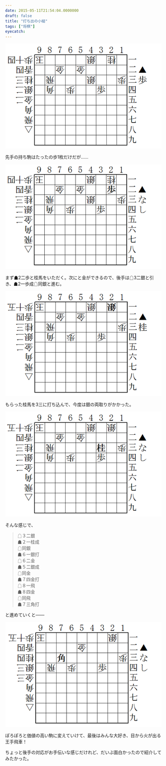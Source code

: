 ```yaml
---
date: 2015-05-11T21:54:04.0000000
draft: false
title: "打ち出の小槌"
tags: ["将棋"]
eyecatch: 
---
```

<p><span itemscope itemtype="http://schema.org/Photograph"><img src="20150511213648.png" alt="f:id:daruyanagi:20150511213648p:plain" title="f:id:daruyanagi:20150511213648p:plain" class="hatena-fotolife" itemprop="image"></span></p><p>先手の持ち駒はたったの歩1枚だけだが……</p><p><span itemscope itemtype="http://schema.org/Photograph"><img src="20150511214002.png" alt="f:id:daruyanagi:20150511214002p:plain" title="f:id:daruyanagi:20150511214002p:plain" class="hatena-fotolife" itemprop="image"></span></p><p>まず☗2二歩と桂馬をいただく。次にと金ができるので、後手は☖3二銀と引き、☗2一歩成☖同銀と進む。</p><p><span itemscope itemtype="http://schema.org/Photograph"><img src="20150511214243.png" alt="f:id:daruyanagi:20150511214243p:plain" title="f:id:daruyanagi:20150511214243p:plain" class="hatena-fotolife" itemprop="image"></span></p><p>もらった桂馬を3三に打ち込んで、今度は銀の両取りがかかった。</p><p><span itemscope itemtype="http://schema.org/Photograph"><img src="20150511214420.png" alt="f:id:daruyanagi:20150511214420p:plain" title="f:id:daruyanagi:20150511214420p:plain" class="hatena-fotolife" itemprop="image"></span></p><p>そんな感じで、</p>

<blockquote>
<p>☖３二銀<br />
☗２一桂成<br />
☖同銀<br />
☗６一銀打<br />
☖６二金<br />
☗５二銀成<br />
☖同金<br />
☗７四金打<br />
☖８一飛<br />
☗８四金<br />
☖同飛<br />
☗７三角打</p>

</blockquote>
<p>と進めていくと――</p><p><span itemscope itemtype="http://schema.org/Photograph"><img src="20150511214709.png" alt="f:id:daruyanagi:20150511214709p:plain" title="f:id:daruyanagi:20150511214709p:plain" class="hatena-fotolife" itemprop="image"></span></p><p>ぽろぽろと価値の高い駒に変えていけて、最後はみんな大好き、目から火が出る王手飛車！</p><p>ちょっと後手の対応がお手伝いな感じだけれど、だいぶ面白かったので紹介してみたかった。</p><p><script type="text/javascript" src="http://ext.nicovideo.jp/thumb_watch/sm22535588"></script></p>
